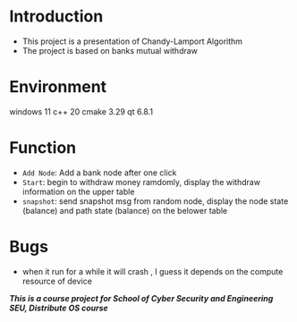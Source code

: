 # Introduction

+ This project is a presentation of  Chandy-Lamport Algorithm
+ The project is based on banks mutual withdraw

# Environment
windows 11 
c++ 20
cmake 3.29
qt 6.8.1


# Function

+ `Add Node`: Add a bank node after one click
+ `Start`: begin to withdraw  money ramdomly, display the withdraw information on the upper table 
+ `snapshot`: send snapshot msg from random node, display the node state (balance) and path state (balance) on the belower table

# Bugs

+ when it run for a while it will crash , I guess it depends on the compute resource of device





***This is a course project for School of Cyber Security and Engineering SEU, Distribute OS course***

